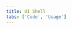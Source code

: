 ```yaml
---
title: UI Shell
tabs: ['Code', 'Usage']
---
```


<component 
    name="Experimental UI Shell"
    component="ui-shell"
    variation="ui-shell" 
    experimental="true"
    hasReactVersion="true"
    >
</component>
